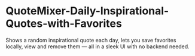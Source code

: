 # QuoteMixer-Daily-Inspirational-Quotes-with-Favorites
Shows a random inspirational quote each day, lets you save favorites locally, view and remove them — all in a sleek UI with no backend needed.
